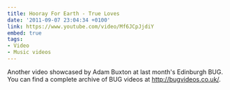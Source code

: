 ```yaml
---
title: Hooray For Earth - True Loves
date: '2011-09-07 23:04:34 +0100'
link: https://www.youtube.com/video/Mf6JCpJjdiY
embed: true
tags:
- Video
- Music videos
---
```

Another video showcased by Adam Buxton at last month's Edinburgh BUG. You can find a complete archive of BUG videos at <http://bugvideos.co.uk/>.

